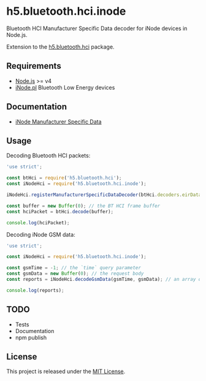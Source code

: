 ﻿# h5.bluetooth.hci.inode

Bluetooth HCI Manufacturer Specific Data decoder for iNode devices in Node.js.

Extension to the [h5.bluetooth.hci](https://miracle.systems/p/h5.bluetooth.hci) package.

## Requirements

  * [Node.js](https://nodejs.org/) >= v4
  * [iNode.pl](https://inode.pl/index/s_lang/en) Bluetooth Low Energy devices

## Documentation

  * [iNode Manufacturer Specific Data](https://goo.gl/mrYk5t)

## Usage

Decoding Bluetooth HCI packets:

```js
'use strict';

const btHci = require('h5.bluetooth.hci');
const iNodeHci = require('h5.bluetooth.hci.inode');

iNodeHci.registerManufacturerSpecificDataDecoder(btHci.decoders.eirDataType);

const buffer = new Buffer(0); // the BT HCI frame buffer
const hciPacket = btHci.decode(buffer);

console.log(hciPacket);
```

Decoding iNode GSM data:

```js
'use strict';

const iNodeHci = require('h5.bluetooth.hci.inode');

const gsmTime = -1; // the `time` query parameter
const gsmData = new Buffer(0); // the request body
const reports = iNodeHci.decodeGsmData(gsmTime, gsmData); // an array of advertising reports

console.log(reports);
```

## TODO

  * Tests
  * Documentation
  * npm publish

## License

This project is released under the [MIT License](https://raw.github.com/morkai/h5.bluetooth.hci.inode/master/license.md).

